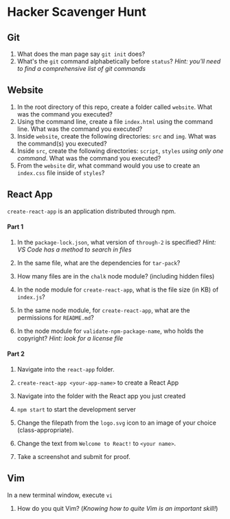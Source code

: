 # Hacker Scavenger Hunt

## Git

1. What does the man page say `git init` does?
2. What's the `git` command alphabetically before `status`? _Hint: you'll need to find a comprehensive list of git commands_

## Website

1. In the root directory of this repo, create a folder called `website`. What was the command you executed?
1. Using the command line, create a file `index.html` using the command line. What was the command you executed?
1. Inside `website`, create the following directories: `src` and `img`. What was the command(s) you executed?
2. Inside `src`, create the following directories: `script`, `styles` _using only one command_. What was the command you executed?
3. From the `website` dir, what command would you use to create an `index.css` file inside of `styles`?

## React App

`create-react-app` is an application distributed through npm.

#### Part 1

1. In the `package-lock.json`, what version of `through-2` is specified? _Hint: VS Code has a method to search in files_

2. In the same file, what are the dependencies for `tar-pack`?

1. How many files are in the `chalk` node module? (including hidden files)
1. In the node module for `create-react-app`, what is the file size (in KB) of `index.js`?

1. In the same node module, for `create-react-app`, what are the permissions for `README.md`?

4. In the node module for `validate-npm-package-name`, who holds the copyright? _Hint: look for a license file_

#### Part 2

1. Navigate into the `react-app` folder.

2. `create-react-app <your-app-name>` to create a React App

3. Navigate into the folder with the React app you just created

4. `npm start` to start the development server

1. Change the filepath from the `logo.svg` icon to an image of your choice (class-appropriate).

2. Change the text from `Welcome to React!` to `<your name>`.

3. Take a screenshot and submit for proof.

## Vim

In a new terminal window, execute `vi`

1. How do you quit Vim? (_Knowing how to quite Vim is an important skill!_)
